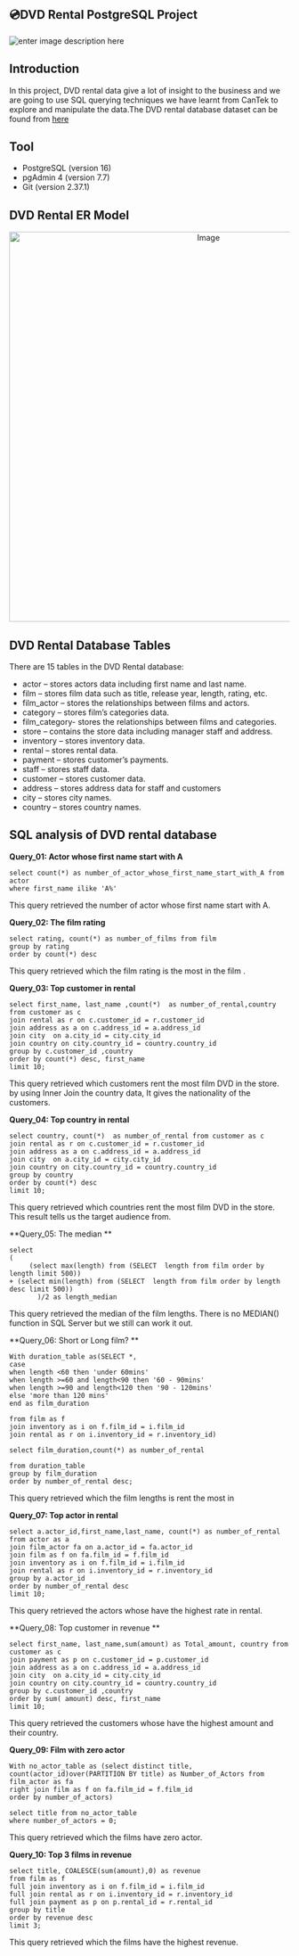 ## 💿DVD Rental PostgreSQL Project


![enter image description here](https://img.lemde.fr/2022/05/04/0/0/5760/3840/800/0/75/0/f5f9669_1651669070859-rea9343106-1.jpg)

##  Introduction
In this project, DVD rental data give a lot of insight to the business and we are going to use SQL querying techniques we have learnt from CanTek to explore and manipulate the data.The DVD rental database dataset can be found from [here](https://www.postgresqltutorial.com/postgresql-getting-started/postgresql-sample-database/)


## Tool
 - PostgreSQL (version 16)
 - pgAdmin 4 (version 7.7)
 - Git (version 2.37.1)

##  DVD Rental ER Model
<p align="center">
  <img src="https://github.com/gordonkwokkwok/DVD-Rental-PostgreSQL-Project/assets/112631794/5c55cbde-9e67-4363-99bc-177bf7903882" alt="Image" width="700">
</p>

##  DVD Rental Database Tables
There are 15 tables in the DVD Rental database:

- actor – stores actors data including first name and last name.
- film – stores film data such as title, release year, length, rating, etc.
- film_actor – stores the relationships between films and actors.
- category – stores film’s categories data.
- film_category- stores the relationships between films and categories.
- store – contains the store data including manager staff and address.
- inventory – stores inventory data.
- rental – stores rental data.
- payment – stores customer’s payments.
- staff – stores staff data.
- customer – stores customer data.
- address – stores address data for staff and customers
- city – stores city names.
- country – stores country names.

## SQL analysis of DVD rental database

**Query_01: Actor whose first name start with A**

    select count(*) as number_of_actor_whose_first_name_start_with_A from actor
    where first_name ilike 'A%'

This query retrieved the number of actor whose first name start with A.

**Query_02: The film rating**

    select rating, count(*) as number_of_films from film
    group by rating
    order by count(*) desc

This query retrieved which the film rating is the most in the film .

**Query_03: Top customer in rental**

    select first_name, last_name ,count(*)  as number_of_rental,country from customer as c
    join rental as r on c.customer_id = r.customer_id
    join address as a on c.address_id = a.address_id
    join city  on a.city_id = city.city_id
    join country on city.country_id = country.country_id
    group by c.customer_id ,country
    order by count(*) desc, first_name
    limit 10;

This query retrieved which customers rent the most film DVD in the store. by using Inner Join the country data, It gives the nationality of the customers.

**Query_04: Top country in rental**

    select country, count(*)  as number_of_rental from customer as c
    join rental as r on c.customer_id = r.customer_id
    join address as a on c.address_id = a.address_id
    join city  on a.city_id = city.city_id
    join country on city.country_id = country.country_id
    group by country
    order by count(*) desc
    limit 10;

This query retrieved which countries rent the most film DVD in the store. This result tells us the target audience from.

**Query_05: The median **

    select
    (
	     (select max(length) from (SELECT  length from film order by length limit 500))
    + (select min(length) from (SELECT  length from film order by length desc limit 500))
	       )/2 as length_median

This query retrieved the median of the film lengths. There is no MEDIAN() function in SQL Server but we still can work it out.

**Query_06: Short or Long film? **

    With duration_table as(SELECT *,
    case 
    when length <60 then 'under 60mins'
    when length >=60 and length<90 then '60 - 90mins'
    when length >=90 and length<120 then '90 - 120mins'
    else 'more than 120 mins'
    end as film_duration

    from film as f
    join inventory as i on f.film_id = i.film_id
    join rental as r on i.inventory_id = r.inventory_id)

    select film_duration,count(*) as number_of_rental
  
    from duration_table
    group by film_duration
    order by number_of_rental desc;
  
 This query retrieved which the film lengths is rent the most in 

    
**Query_07: Top actor in rental**

    select a.actor_id,first_name,last_name, count(*) as number_of_rental
    from actor as a
    join film_actor fa on a.actor_id = fa.actor_id
    join film as f on fa.film_id = f.film_id
    join inventory as i on f.film_id = i.film_id
    join rental as r on i.inventory_id = r.inventory_id
    group by a.actor_id
    order by number_of_rental desc
    limit 10;

This query retrieved the actors whose have the highest rate in rental. 
    
**Query_08: Top customer in revenue **

    select first_name, last_name,sum(amount) as Total_amount, country from customer as c
    join payment as p on c.customer_id = p.customer_id
    join address as a on c.address_id = a.address_id
    join city  on a.city_id = city.city_id
    join country on city.country_id = country.country_id
    group by c.customer_id ,country
    order by sum( amount) desc, first_name
    limit 10;

This query retrieved the customers whose have the highest amount and their country.
    
**Query_09: Film with zero actor**

    With no_actor_table as (select distinct title, 
    count(actor_id)over(PARTITION BY title) as Number_of_Actors from film_actor as fa
    right join film as f on fa.film_id = f.film_id
    order by number_of_actors)

    select title from no_actor_table
    where number_of_actors = 0;

This query retrieved which the films have zero actor.





**Query_10: Top 3 films in revenue**

    select title, COALESCE(sum(amount),0) as revenue
    from film as f
    full join inventory as i on f.film_id = i.film_id
    full join rental as r on i.inventory_id = r.inventory_id
    full join payment as p on p.rental_id = r.rental_id
    group by title
    order by revenue desc
    limit 3;

This query retrieved which the films have the highest revenue.
